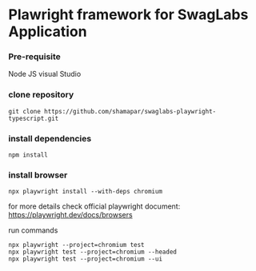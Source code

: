# Plawright framework for SwagLabs Application

### Pre-requisite
Node JS
visual Studio

### clone repository
```
git clone https://github.com/shamapar/swaglabs-playwright-typescript.git
```

### install dependencies
```
npm install
```

### install browser
```
npx playwright install --with-deps chromium
```
for more details check official playwright document: https://playwright.dev/docs/browsers

run commands
```
npx playwright --project=chromium test
npx playwright test --project=chromium --headed
npx playwright test --project=chromium --ui
```

